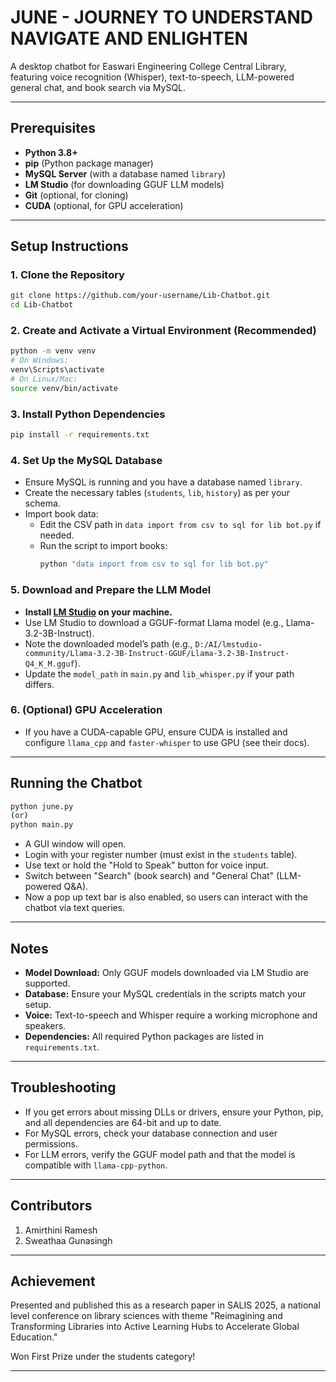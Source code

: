 # JUNE - JOURNEY TO UNDERSTAND NAVIGATE AND ENLIGHTEN

A desktop chatbot for Easwari Engineering College Central Library, featuring voice recognition (Whisper), text-to-speech, LLM-powered general chat, and book search via MySQL.

---

## Prerequisites

- **Python 3.8+**
- **pip** (Python package manager)
- **MySQL Server** (with a database named `library`)
- **LM Studio** (for downloading GGUF LLM models)
- **Git** (optional, for cloning)
- **CUDA** (optional, for GPU acceleration)

---

## Setup Instructions

### 1. Clone the Repository

```bash
git clone https://github.com/your-username/Lib-Chatbot.git
cd Lib-Chatbot
```

### 2. Create and Activate a Virtual Environment (Recommended)

```bash
python -m venv venv
# On Windows:
venv\Scripts\activate
# On Linux/Mac:
source venv/bin/activate
```

### 3. Install Python Dependencies

```bash
pip install -r requirements.txt
```

### 4. Set Up the MySQL Database

- Ensure MySQL is running and you have a database named `library`.
- Create the necessary tables (`students`, `lib`, `history`) as per your schema.
- Import book data:
    - Edit the CSV path in `data import from csv to sql for lib bot.py` if needed.
    - Run the script to import books:
      ```bash
      python "data import from csv to sql for lib bot.py"
      ```

### 5. Download and Prepare the LLM Model

- **Install [LM Studio](https://lmstudio.ai/) on your machine.**
- Use LM Studio to download a GGUF-format Llama model (e.g., Llama-3.2-3B-Instruct).
- Note the downloaded model’s path (e.g., `D:/AI/lmstudio-community/Llama-3.2-3B-Instruct-GGUF/Llama-3.2-3B-Instruct-Q4_K_M.gguf`).
- Update the `model_path` in `main.py` and `lib_whisper.py` if your path differs.

### 6. (Optional) GPU Acceleration

- If you have a CUDA-capable GPU, ensure CUDA is installed and configure `llama_cpp` and `faster-whisper` to use GPU (see their docs).

---

## Running the Chatbot

```bash
python june.py
(or)
python main.py
```

- A GUI window will open.
- Login with your register number (must exist in the `students` table).
- Use text or hold the "Hold to Speak" button for voice input.
- Switch between "Search" (book search) and "General Chat" (LLM-powered Q&A).
- Now a pop up text bar is also enabled, so users can interact with the chatbot via text queries.

---

## Notes

- **Model Download:** Only GGUF models downloaded via LM Studio are supported.
- **Database:** Ensure your MySQL credentials in the scripts match your setup.
- **Voice:** Text-to-speech and Whisper require a working microphone and speakers.
- **Dependencies:** All required Python packages are listed in `requirements.txt`.

---

## Troubleshooting

- If you get errors about missing DLLs or drivers, ensure your Python, pip, and all dependencies are 64-bit and up to date.
- For MySQL errors, check your database connection and user permissions.
- For LLM errors, verify the GGUF model path and that the model is compatible with `llama-cpp-python`.

---

## Contributors
1. Amirthini Ramesh
2. Sweathaa Gunasingh

---

## Achievement
Presented and published this as a research paper in SALIS 2025, a national level conference on library sciences with theme "Reimagining and Transforming Libraries into Active Learning Hubs to Accelerate Global Education." 

Won First Prize under the students category!

---
